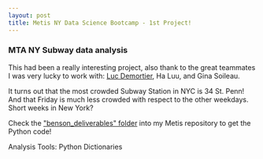 ```yaml
---
layout: post
title: Metis NY Data Science Bootcamp - 1st Project!
---
```


###  MTA NY Subway data analysis 

This had been a really interesting project, also thank to the great teammates I was very lucky to work with: [Luc Demortier](http://lucdemortier.github.io), Ha Luu, and Gina Soileau.

It turns out that the most crowded Subway Station in NYC is 34 St. Penn!
And that Friday is much less crowded with respect to the other weekdays.
Short weeks in New York?

Check the ["benson_deliverables" folder](https://github.com/marcolunardi/metis/tree/master/benson_deliverables) into my Metis repository to get the Python code!

Analysis Tools: Python Dictionaries
